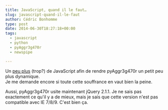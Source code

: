 ```yaml
---
title: JavaScript, quand il le faut…
slug: javascript-quand-il-le-faut
author: Cédric Bonhomme
type: post
date: 2014-06-30T18:27:18+00:00
tags:
  - javascript
  - python
  - pyAggr3g470r
  - newspipe

---
```

Un  [peu plus][1] (trop?) de JavaScript afin de rendre pyAggr3g470r un
petit peu plus dynamique.  
Je me demande encore si toute cette souffrance en vaut bien la peine.

Aussi, pyAggr3g470r usite maintenant jQuery 2.1.1. Je ne sais pas exactement
ce qu'il y a de mieux, mais je sais que cette version n'est pas compatible avec
IE 7/8/9. C'est bien ça.

 [1]: https://git.sr.ht/~cedric/pyAggr3g470r/tree/1084aa9d64421c0292a821ecdb3405fdc444ed74/item/pyaggr3g470r/static/js/articles.js

